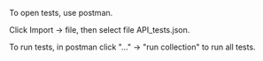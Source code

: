 To open tests, use postman.

Click Import -> file, then select file API_tests.json.

To run tests, in postman click "..." -> "run collection" to run all tests.